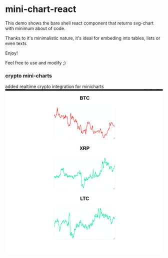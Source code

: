 # mini-chart-react

This demo shows the bare shell react component that returns svg-chart with minimum about of code.

Thanks to it's minimalistic nature, it's ideal for embeding into tables, lists or even texts

Enjoy!

Feel free to use and modify ;)

### crypto mini-charts

added realtime crypto integration for minicharts
![](./minicharts-crypto.png)
